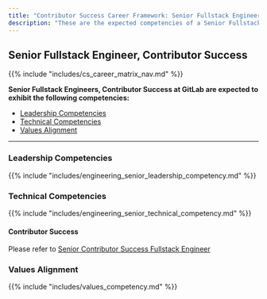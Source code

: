 ```yaml
---
title: "Contributor Success Career Framework: Senior Fullstack Engineer"
description: "These are the expected competencies of a Senior Fullstack Engineer, Contributor Success at GitLab."
---
```


## Senior Fullstack Engineer, Contributor Success

{{% include "includes/cs_career_matrix_nav.md" %}}

**Senior Fullstack Engineers, Contributor Success at GitLab are expected to exhibit the following competencies:**

- [Leadership Competencies](#leadership-competencies)
- [Technical Competencies](#technical-competencies)
- [Values Alignment](#values-alignment)

---

### Leadership Competencies

{{% include "includes/engineering_senior_leadership_competency.md" %}}

### Technical Competencies

{{% include "includes/engineering_senior_technical_competency.md" %}}

#### Contributor Success

Please refer to [Senior Contributor Success Fullstack Engineer](/job-families/marketing/contributor-success/fullstack-engineer/#senior-contributor-success-fullstack-engineer)

### Values Alignment

{{% include "includes/values_competency.md" %}}
